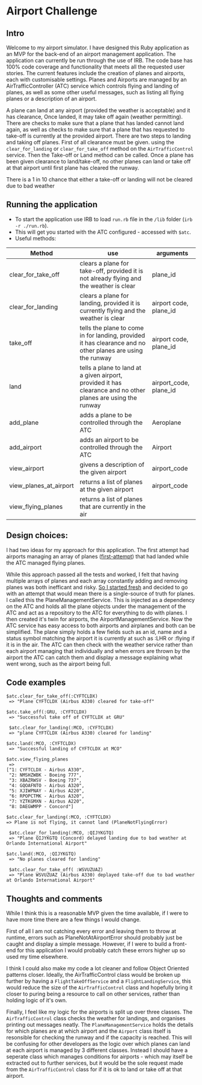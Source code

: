 # Airport Challenge

## Intro

Welcome to my airport simulator. I have designed this Ruby application as an MVP for the back-end of an airport management application. The application can currently be run through the use of IRB. The code base has 100% code coverage and functionality that meets all the requested user stories. The current features include the creation of planes and airports, each with customisable settings. Planes and Airports are managed by an AirTrafficController (ATC) service which controls flying and landing of planes, as well as some other useful messages, such as listing all flying planes or a description of an airport.

A plane can land at any airport (provided the weather is acceptable) and it has clearance, Once landed, it may take off again (weather permitting). There are checks to make sure that a plane that has landed cannot land again, as well as checks to make sure that a plane that has requested to take-off is currently at the provided airport. There are two steps to landing and taking off planes. First of all clearance must be given. using the `clear_for_landing` or `clear_for_take_off` method on the `AirTrafficControl` service. Then the Take-off or Land method can be called. Once a plane has been given clearance to land/take-off, no other planes can land or take off at that airport until first plane has cleared the runway.

There is a 1 in 10 chance that either a take-off or landing will not be cleared due to bad weather

## Running the application

- To start the application use IRB to load `run.rb` file in the `/lib` folder (`irb -r ./run.rb`).
- This will get you started with the ATC configured - accessed with `$atc`.
- Useful methods:

| Method                 | use                                                                                                          | arguments              |
| ---------------------- | ------------------------------------------------------------------------------------------------------------ | ---------------------- |
| clear_for_take_off     | clears a plane for take-off, provided it is not already flying and the weather is clear                      | plane_id               |
| clear_for_landing      | clears a plane for landing, provided it is currently flying and the weather is clear                         | airport code, plane_id |
| take_off               | tells the plane to come in for landing, provided it has clearance and no other planes are using the runway   | airport code, plane_id |
| land                   | tells a plane to land at a given airport, provided it has clearance and no other planes are using the runway | airport_code, plane_id |
| add_plane              | adds a plane to be controlled through the ATC                                                                | Aeroplane              |
| add_airport            | adds an airport to be controlled through the ATC                                                             | Airport                |
| view_airport           | givens a description of the given airport                                                                    | airport_code           |
| view_planes_at_airport | returns a list of planes at the given airport                                                                | airport_code           |
| view_flying_planes     | returns a list of planes that are currently in the air                                                       |

## Design choices:

I had two ideas for my approach for this application. The first attempt had airports managing an array of planes ([first-attempt](https://github.com/stevej763/airport_challenge/tree/friday)) that had landed while the ATC managed flying planes.

While this approach passed all the tests and worked, I felt that having multiple arrays of planes and each array constantly adding and removing planes was both inefficant and risky. [So I started fresh](docs/plan_2.0.PNG) and decided to go with an attempt that would mean there is a single-source of truth for planes. I called this the PlaneManagementService. This is injected as a dependency on the ATC and holds all the plane objects under the management of the ATC and act as a repository to the ATC for everything to do with planes. I then created it's twin for airports, the AirportManagementService. Now the ATC service has easy access to both airports and airplanes and both can be simplified. The plane simply holds a few fields such as an id, name and a status symbol matching the airport it is currently at such as :LHR or :flying if it is in the air. The ATC can then check with the weather service rather than each airport managing that individually and when errors are thrown by the airport the ATC can catch them and display a message explaining what went wrong, such as the airport being full.

## Code examples

```
$atc.clear_for_take_off(:CYFTCLDX)
 => "Plane CYFTCLDX (Airbus A330) cleared for take-off"

$atc.take_off(:GRU, :CYFTCLDX)
 => "Successful take off of CYFTCLDX at GRU"

 $atc.clear_for_landing(:MCO, :CYFTCLDX)
 => "plane CYFTCLDX (Airbus A330) cleared for landing"

$atc.land(:MCO, :CYFTCLDX)
 => "Successful landing of CYFTCLDX at MCO"
```

```
$atc.view_flying_planes
 =>
["1: CYFTCLDX - Airbus A330",
 "2: NMSHZWBK - Boeing 777",
 "3: XBAZRWSV - Boeing 737",
 "4: GQOAFNTO - Airbus A320",
 "5: XJIWPNAY - Airbus A220",
 "6: RPOPCTMK - Airbus A320",
 "7: YZTKGMXN - Airbus A220",
 "8: DAEGWMPP - Concord"]
```

```
$atc.clear_for_landing(:MCO, :CYFTCLDX)
=> Plane is not flying, it cannot land (PlaneNotFlyingError)

 $atc.clear_for_landing(:MCO, :QIJYKGTQ)
 => "Plane QIJYKGTQ (Concord) delayed landing due to bad weather at Orlando International Airport"

$atc.land(:MCO, :QIJYKGTQ)
 => "No planes cleared for landing"

 $atc.clear_for_take_off( :WSVUZUAZ)
 => "Plane WSVUZUAZ (Airbus A330) deplayed take-off due to bad weather at Orlando International Airport"
```

## Thoughts and comments

While I think this is a reasonable MVP given the time available, if I were to have more time there are a few things I would change.

First of all I am not catching every error and leaving them to throw at runtime, errors such as PlaneNotAtAirportError should probably just be caught and display a simple message. However, if I were to build a front-end for this application I would probably catch these errors higher up so used my time elsewhere.

I think I could also make my code a lot cleaner and follow Object Oriented patterns closer. Ideally, the AirTrafficControl class would be broken up further by having a `FlightTakeOffService` and a `FlightLandingService`, this would reduce the size of the `AirTrafficControl` class and hopefully bring it closer to puring being a resource to call on other services, rather than holding logic of it's own.

Finally, I feel like my logic for the airports is split up over three classes. The `AirTrafficControl` class checks the weather for landings, and organises printing out messages neatly. The `PlaneManagementService` holds the details for which planes are at which airport and the `Airport` class itself is resonsible for checking the runway and if the capacity is reached. This will be confusing for other developers as the logic over which planes can land at each airport is managed by 3 different classes. Instead I should have a seperate class which manages conditions for airports - which may itself be extracted out to further services, but it would be the sole request made from the `AirTrafficControl` class for if it is ok to land or take off at that airport.
